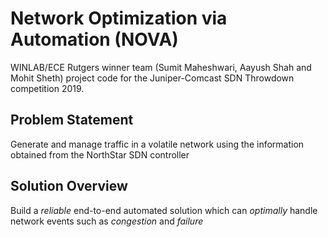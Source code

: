 # Network Optimization via Automation (NOVA)
WINLAB/ECE Rutgers winner team (Sumit Maheshwari, Aayush Shah and Mohit Sheth) project code for the Juniper-Comcast SDN Throwdown competition 2019. 

## Problem Statement ##
Generate and manage traffic in a volatile network using the information obtained from the NorthStar SDN controller

## Solution Overview ##
Build a *reliable* end-to-end automated solution which can *optimally* handle network events such as *congestion* and *failure*


